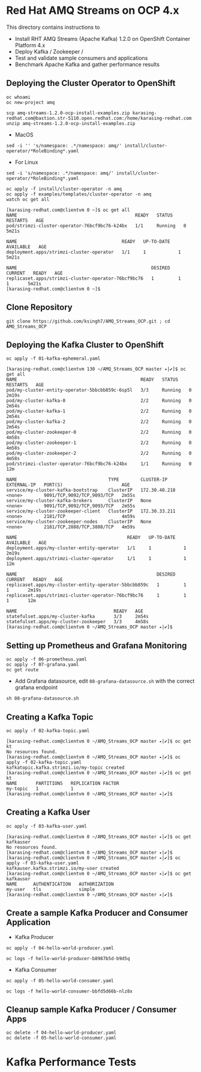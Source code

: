 # Red Hat AMQ Streams on OCP 4.x
This directory contains instructions to
- Install RHT AMQ Streams (Apache Kafka) 1.2.0 on OpenShift Container Platform  4.x
- Deploy Kafka / Zookeeper /
- Test and validate sample consumers and applications
- Benchmark Apache Kafka and gather performance results

##  Deploying the Cluster Operator to OpenShift

```
oc whoami
oc new-project amq

scp amq-streams-1.2.0-ocp-install-examples.zip karasing-redhat.com@bastion.str-5110.open.redhat.com:/home/karasing-redhat.com
unzip amq-streams-1.2.0-ocp-install-examples.zip
```
- MacOS
```
sed -i '' 's/namespace: .*/namespace: amq/' install/cluster-operator/*RoleBinding*.yaml
```
- For Linux
```
sed -i 's/namespace: .*/namespace: amq/' install/cluster-operator/*RoleBinding*.yaml
```
```
oc apply -f install/cluster-operator -n amq
oc apply -f examples/templates/cluster-operator -n amq
watch oc get all
```
```
[karasing-redhat.com@clientvm 0 ~]$ oc get all
NAME                                            READY   STATUS    RESTARTS   AGE
pod/strimzi-cluster-operator-76bcf9bc76-k24bx   1/1     Running   0          5m21s

NAME                                       READY   UP-TO-DATE   AVAILABLE   AGE
deployment.apps/strimzi-cluster-operator   1/1     1            1           5m21s

NAME                                                  DESIRED   CURRENT   READY   AGE
replicaset.apps/strimzi-cluster-operator-76bcf9bc76   1         1         1       5m21s
[karasing-redhat.com@clientvm 0 ~]$
```
## Clone Repository

```
git clone https://github.com/ksingh7/AMQ_Streams_OCP.git ; cd AMQ_Streams_OCP
```

## Deploying the Kafka Cluster to OpenShift

```
oc apply -f 01-kafka-ephemeral.yaml
```
```
[karasing-redhat.com@clientvm 130 ~/AMQ_Streams_OCP master ⭑|✔]$ oc get all
NAME                                              READY   STATUS    RESTARTS   AGE
pod/my-cluster-entity-operator-5bbcbb859c-6sp5l   3/3     Running   0          2m19s
pod/my-cluster-kafka-0                            2/2     Running   0          2m54s
pod/my-cluster-kafka-1                            2/2     Running   0          2m54s
pod/my-cluster-kafka-2                            2/2     Running   0          2m54s
pod/my-cluster-zookeeper-0                        2/2     Running   0          4m58s
pod/my-cluster-zookeeper-1                        2/2     Running   0          4m58s
pod/my-cluster-zookeeper-2                        2/2     Running   0          4m58s
pod/strimzi-cluster-operator-76bcf9bc76-k24bx     1/1     Running   0          12m

NAME                                  TYPE        CLUSTER-IP      EXTERNAL-IP   PORT(S)                      AGE
service/my-cluster-kafka-bootstrap    ClusterIP   172.30.40.218   <none>        9091/TCP,9092/TCP,9093/TCP   2m55s
service/my-cluster-kafka-brokers      ClusterIP   None            <none>        9091/TCP,9092/TCP,9093/TCP   2m55s
service/my-cluster-zookeeper-client   ClusterIP   172.30.33.211   <none>        2181/TCP                     4m59s
service/my-cluster-zookeeper-nodes    ClusterIP   None            <none>        2181/TCP,2888/TCP,3888/TCP   4m59s

NAME                                         READY   UP-TO-DATE   AVAILABLE   AGE
deployment.apps/my-cluster-entity-operator   1/1     1            1           2m19s
deployment.apps/strimzi-cluster-operator     1/1     1            1           12m

NAME                                                    DESIRED   CURRENT   READY   AGE
replicaset.apps/my-cluster-entity-operator-5bbcbb859c   1         1         1       2m19s
replicaset.apps/strimzi-cluster-operator-76bcf9bc76     1         1         1       12m

NAME                                    READY   AGE
statefulset.apps/my-cluster-kafka       3/3     2m54s
statefulset.apps/my-cluster-zookeeper   3/3     4m58s
[karasing-redhat.com@clientvm 0 ~/AMQ_Streams_OCP master ⭑|✔]$
```
## Setting up Prometheus and Grafana Monitoring

```
oc apply -f 06-prometheus.yaml
oc apply -f 07-grafana.yaml
oc get route
```
- Add Grafana datasource, edit ``08-grafana-datasource.sh`` with the correct grafana endpoint
```
sh 08-grafana-datasource.sh
```

## Creating a Kafka Topic

```
oc apply -f 02-kafka-topic.yaml
```
```
[karasing-redhat.com@clientvm 0 ~/AMQ_Streams_OCP master ⭑|✔]$ oc get kt
No resources found.
[karasing-redhat.com@clientvm 0 ~/AMQ_Streams_OCP master ⭑|✔]$ oc apply -f 02-kafka-topic.yaml
kafkatopic.kafka.strimzi.io/my-topic created
[karasing-redhat.com@clientvm 0 ~/AMQ_Streams_OCP master ⭑|✔]$ oc get kt
NAME       PARTITIONS   REPLICATION FACTOR
my-topic   1            1
[karasing-redhat.com@clientvm 0 ~/AMQ_Streams_OCP master ⭑|✔]$
```
## Creating a Kafka User

```
oc apply -f 03-kafka-user.yaml
```
```
[karasing-redhat.com@clientvm 0 ~/AMQ_Streams_OCP master ⭑|✔]$ oc get kafkauser
No resources found.
[karasing-redhat.com@clientvm 0 ~/AMQ_Streams_OCP master ⭑|✔]$
[karasing-redhat.com@clientvm 0 ~/AMQ_Streams_OCP master ⭑|✔]$ oc apply -f 03-kafka-user.yaml
kafkauser.kafka.strimzi.io/my-user created
[karasing-redhat.com@clientvm 0 ~/AMQ_Streams_OCP master ⭑|✔]$ oc get kafkauser
NAME      AUTHENTICATION   AUTHORIZATION
my-user   tls              simple
[karasing-redhat.com@clientvm 0 ~/AMQ_Streams_OCP master ⭑|✔]$
```
## Create a sample Kafka Producer and Consumer Application

- Kafka Producer
```
oc apply -f 04-hello-world-producer.yaml
```
```
oc logs -f hello-world-producer-b8987b5d-b9d5q
```
- Kafka Consumer

```
oc apply -f 05-hello-world-consumer.yaml
```
```
oc logs -f hello-world-consumer-bbfd5d66b-nlz8x
```

## Cleanup sample Kafka Producer / Consumer Apps

```
oc delete -f 04-hello-world-producer.yaml
oc delete -f 05-hello-world-consumer.yaml
```

# Kafka Performance Tests
